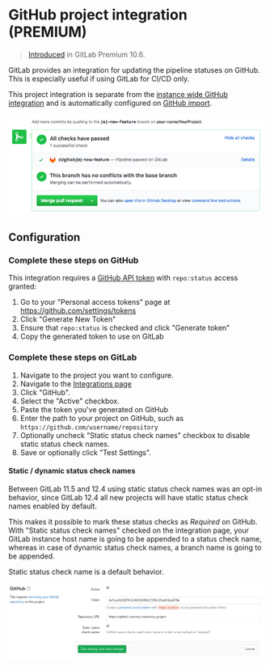 # GitHub project integration **(PREMIUM)**

> [Introduced](https://gitlab.com/gitlab-org/gitlab-ee/issues/3836) in GitLab Premium 10.6.

GitLab provides an integration for updating the pipeline statuses on GitHub.
This is especially useful if using GitLab for CI/CD only.

This project integration is separate from the [instance wide GitHub integration](../import/github.md#mirroring-and-pipeline-status-sharing)
and is automatically configured on [GitHub import](../../../integration/github.md).

![Pipeline status update on GitHub](img/github_status_check_pipeline_update.png)

## Configuration

### Complete these steps on GitHub

This integration requires a [GitHub API token](https://help.github.com/en/articles/creating-a-personal-access-token-for-the-command-line)
with `repo:status` access granted:

1. Go to your "Personal access tokens" page at <https://github.com/settings/tokens>
1. Click "Generate New Token"
1. Ensure that `repo:status` is checked and click "Generate token"
1. Copy the generated token to use on GitLab

### Complete these steps on GitLab

1. Navigate to the project you want to configure.
1. Navigate to the [Integrations page](project_services.md#accessing-the-project-services)
1. Click "GitHub".
1. Select the "Active" checkbox.
1. Paste the token you've generated on GitHub
1. Enter the path to your project on GitHub, such as `https://github.com/username/repository`
1. Optionally uncheck "Static status check names" checkbox to disable static status check names.
1. Save or optionally click "Test Settings".

#### Static / dynamic status check names

Between GitLab 11.5 and 12.4 using static status check names was an opt-in behavior, since GitLab 12.4 all new projects will have static status check names enabled by default.

This makes it possible to mark these status checks as _Required_ on GitHub.
With "Static status check names" checked on the integration page, your
GitLab instance host name is going to be appended to a status check name,
whereas in case of dynamic status check names, a branch name is going to be
appended.

Static status check name is a default behavior.

![Configure GitHub Project Integration](img/github_configuration.png)

